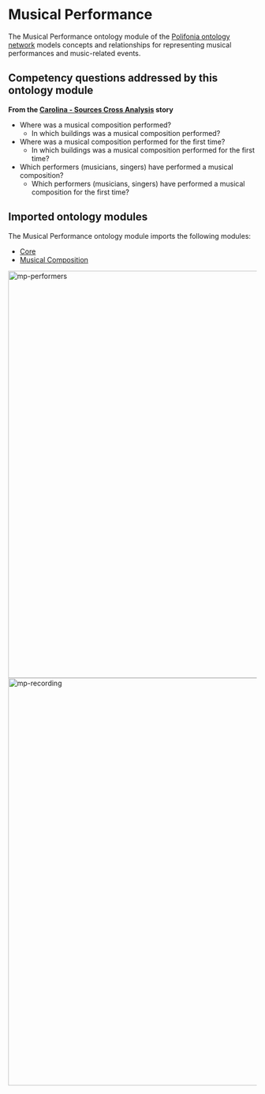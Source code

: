 # Musical Performance
The Musical Performance ontology module of the [Polifonia ontology network](https://github.com/polifonia-project/ON) models concepts and relationships for representing musical performances and music-related events. 

## Competency questions addressed by this ontology module 

**From the [Carolina - Sources Cross Analysis](https://github.com/polifonia-project/stories/blob/main/Carolina:%20Music%20Historian/Carolina%20-%20Sources%20cross%20analysis.md) story**
- Where was a musical composition performed?
  -  In which buildings was a musical composition performed?
- Where was a musical composition performed for the first time?
  -  In which buildings was a musical composition performed for the first time?
- Which performers (musicians, singers) have performed a musical composition?
  - Which performers (musicians, singers) have performed a musical composition for the first time?

## Imported ontology modules
The Musical Performance ontology module imports the following modules:
- [Core](https://github.com/polifonia-project/core/)
- [Musical Composition](https://github.com/polifonia-project/musical-composition/)
<img width="824" alt="mp-performers" src="https://user-images.githubusercontent.com/44606644/140661850-0eaa057f-72cd-4fbe-8296-d26fa59eead1.png">
<img width="825" alt="mp-recording" src="https://user-images.githubusercontent.com/44606644/140661854-4e620466-ec33-4997-b07e-ccb141009124.png">
